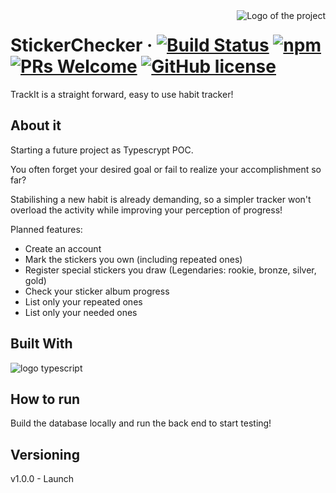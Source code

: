 <img src="" alt="Logo of the project" align="right"/>

# StickerChecker &middot; [![Build Status](https://img.shields.io/travis/npm/npm/latest.svg?style=flat-square)](https://travis-ci.org/npm/npm) [![npm](https://img.shields.io/npm/v/npm.svg?style=flat-square)](https://www.npmjs.com/package/npm) [![PRs Welcome](https://img.shields.io/badge/PRs-welcome-brightgreen.svg?style=flat-square)](http://makeapullrequest.com) [![GitHub license](https://img.shields.io/badge/license-MIT-blue.svg?style=flat-square)](https://github.com/your/your-project/blob/master/LICENSE)

TrackIt is a straight forward, easy to use habit tracker!


## About it

Starting a future project as Typescrypt POC.

You often forget your desired goal or fail to realize your accomplishment so far?

Stabilishing a new habit is already demanding, so a simpler tracker won't overload the activity while improving your perception of progress!

Planned features:
  - Create an account
  - Mark the stickers you own (including repeated ones)
  - Register special stickers you draw (Legendaries: rookie, bronze, silver, gold)
  - Check your sticker album progress
  - List only your repeated ones
  - List only your needed ones


## Built With
<img src="https://img.shields.io/badge/TypeScript-007ACC?style=for-the-badge&logo=typescript&logoColor=white" alt="logo typescript"/> </br>


## How to run

Build the database locally and run the back end to start testing!


## Versioning

v1.0.0 - Launch
